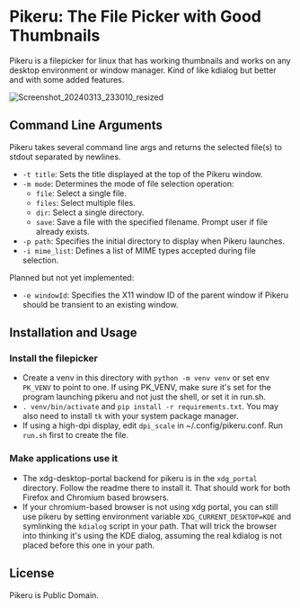  # Pikeru: The File Picker with Good Thumbnails

Pikeru is a filepicker for linux that has working thumbnails and works on any desktop environment or window manager. Kind of like kdialog but better and with some added features.

![Screenshot_20240313_233010_resized](https://github.com/dvhar/pikeru/assets/33729230/eab08fc2-c10a-4a49-b561-d8a78ee263f9)

## Command Line Arguments
Pikeru takes several command line args and returns the selected file(s) to stdout separated by newlines.

- `-t title`: Sets the title displayed at the top of the Pikeru window.
- `-m mode`: Determines the mode of file selection operation:
  - `file`: Select a single file.
  - `files`: Select multiple files.
  - `dir`: Select a single directory.
  - `save`: Save a file with the specified filename. Prompt user if file already exists.
- `-p path`: Specifies the initial directory to display when Pikeru launches.
- `-i mime_list`: Defines a list of MIME types accepted during file selection.

Planned but not yet implemented:
- `-e windowId`: Specifies the X11 window ID of the parent window if Pikeru should be transient to an existing window.

## Installation and Usage

### Install the filepicker
* Create a venv in this directory with `python -m venv venv` or set env `PK_VENV` to point to one. If using PK_VENV, make sure it's set for the program launching pikeru and not just the shell, or set it in run.sh.
* `. venv/bin/activate` and `pip install -r requirements.txt`. You may also need to install `tk` with your system package manager.
* If using a high-dpi display, edit `dpi_scale` in ~/.config/pikeru.conf. Run `run.sh` first to create the file.

### Make applications use it
* The xdg-desktop-portal backend for pikeru is in the `xdg_portal` directory. Follow the readme there to install it. That should work for both Firefox and Chromium based browsers.
* If your chromium-based browser is not using xdg portal, you can still use pikeru by setting environment variable `XDG_CURRENT_DESKTOP=KDE` and symlinking the `kdialog` script in your path. That will trick the browser into thinking it's using the KDE dialog, assuming the real kdialog is not placed before this one in your path.

## License
Pikeru is Public Domain.
